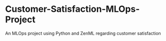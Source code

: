 # Customer-Satisfaction-MLOps-Project
An MLOps project using Python and ZenML regarding customer satisfaction
